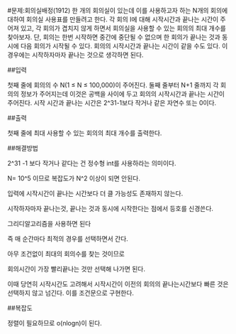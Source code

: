 #문제:회의실배정(1912)
한 개의 회의실이 있는데 이를 사용하고자 하는 N개의 회의에 대하여 회의실 사용표를 만들려고 한다. 각 회의 I에 대해 시작시간과 끝나는 시간이 주어져 있고, 각 회의가 겹치지 않게 하면서 회의실을 사용할 수 있는 회의의 최대 개수를 찾아보자. 단, 회의는 한번 시작하면 중간에 중단될 수 없으며 한 회의가 끝나는 것과 동시에 다음 회의가 시작될 수 있다. 회의의 시작시간과 끝나는 시간이 같을 수도 있다. 이 경우에는 시작하자마자 끝나는 것으로 생각하면 된다.

##입력

첫째 줄에 회의의 수 N(1 ≤ N ≤ 100,000)이 주어진다. 둘째 줄부터 N+1 줄까지 각 회의의 정보가 주어지는데 이것은 공백을 사이에 두고 회의의 시작시간과 끝나는 시간이 주어진다. 시작 시간과 끝나는 시간은 2^31-1보다 작거나 같은 자연수 또는 0이다.

##출력

첫째 줄에 최대 사용할 수 있는 회의의 최대 개수를 출력한다.

##해결방법

2^31 -1 보다 작거나 같다는 건 정수형 int를 사용하라는 의미이다.

N= 10^5 이므로 복잡도가 N^2 이상이 되면 안된다.

입력에 시작시간이 끝나는 시간보다 더 클 가능성도 존재하지 않는다.

시작하자마자 끝나는것, 끝나는 것과 동시에 시작한다는 점에서 등호를 신경쓴다.

그리디알고리즘을 사용하면 된다

즉 매 순간마다 최적의 경우를 선택하면서 간다.

아무 조건없이 최대의 회의수를 찾는 것이므로 

회의시간이 가장 빨리끝나는 것만 선택해 나가면 된다. 

이때 당연히 시작시간도 고려해서 시작시간이 이전의 회의의 끝나는시간보다 빠른 것은 선택하지 않고 넘긴다. 이를 조건문으로 구현한다.


##복잡도

정렬이 필요하므로 o(nlogn)이 된다.
